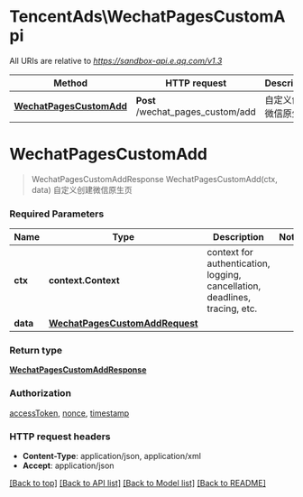 # TencentAds\WechatPagesCustomApi

All URIs are relative to *https://sandbox-api.e.qq.com/v1.3*

Method | HTTP request | Description
------------- | ------------- | -------------
[**WechatPagesCustomAdd**](WechatPagesCustomApi.md#WechatPagesCustomAdd) | **Post** /wechat_pages_custom/add | 自定义创建微信原生页


# **WechatPagesCustomAdd**
> WechatPagesCustomAddResponse WechatPagesCustomAdd(ctx, data)
自定义创建微信原生页

### Required Parameters

Name | Type | Description  | Notes
------------- | ------------- | ------------- | -------------
 **ctx** | **context.Context** | context for authentication, logging, cancellation, deadlines, tracing, etc.
  **data** | [**WechatPagesCustomAddRequest**](WechatPagesCustomAddRequest.md)|  | 

### Return type

[**WechatPagesCustomAddResponse**](WechatPagesCustomAddResponse.md)

### Authorization

[accessToken](../README.md#accessToken), [nonce](../README.md#nonce), [timestamp](../README.md#timestamp)

### HTTP request headers

 - **Content-Type**: application/json, application/xml
 - **Accept**: application/json

[[Back to top]](#) [[Back to API list]](../README.md#documentation-for-api-endpoints) [[Back to Model list]](../README.md#documentation-for-models) [[Back to README]](../README.md)

